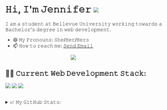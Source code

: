 <!DOCTYPE html>
<html>
  <head>
    <meta charset="utf-8">
    <meta name="description" content="Author: Jennifer Hoitenga">
  </head>
</html>

<h1>𝙷𝚒, 𝙸'𝚖 𝙹𝚎𝚗𝚗𝚒𝚏𝚎𝚛 <img src="https://media.giphy.com/media/3owyplYLWlGFQk9mF2/giphy.gif" width="60"></h1>
<p>𝙸 𝚊𝚖 𝚊 𝚜𝚝𝚞𝚍𝚎𝚗𝚝 𝚊𝚝 𝙱𝚎𝚕𝚕𝚎𝚟𝚞𝚎 𝚄𝚗𝚒𝚟𝚎𝚛𝚜𝚒𝚝𝚢 𝚠𝚘𝚛𝚔𝚒𝚗𝚐 𝚝𝚘𝚠𝚊𝚛𝚍𝚜 𝚊 𝙱𝚊𝚌𝚑𝚎𝚕𝚘𝚛'𝚜 𝚍𝚎𝚐𝚛𝚎𝚎 𝚒𝚗 𝚠𝚎𝚋 𝚍𝚎𝚟𝚎𝚕𝚘𝚙𝚖𝚎𝚗𝚝.</p>
<ul>
  <li>😄 𝙼𝚢 𝙿𝚛𝚘𝚗𝚘𝚞𝚗𝚜: 𝚂𝚑𝚎/𝙷𝚎𝚛/𝙷𝚎𝚛𝚜</li>
  <li>📫 𝙷𝚘𝚠 𝚝𝚘 𝚛𝚎𝚊𝚌𝚑 𝚖𝚎: <a href="mailto:jhoitenga@gmail.com">𝚂𝚎𝚗𝚍 𝙴𝚖𝚊𝚒𝚕</a></li>
</ul>
<img align="right" src="https://media.giphy.com/media/ZVik7pBtu9dNS/giphy.gif" width="300">

<br/>
<h2>👨‍💻 𝙲𝚞𝚛𝚛𝚎𝚗𝚝 𝚆𝚎𝚋 𝙳𝚎𝚟𝚎𝚕𝚘𝚙𝚖𝚎𝚗𝚝 𝚂𝚝𝚊𝚌𝚔:</h2>
<p><img src="https://img.shields.io/badge/HTML5-E34F26?style=for-the-badge&logo=html5&logoColor=white" />
<img src="https://img.shields.io/badge/CSS3-1572B6?style=for-the-badge&logo=css3&logoColor=white" />
<img src="https://img.shields.io/badge/JavaScript-F7DF1E?style=for-the-badge&logo=javascript&logoColor=black" />
</p>
<br/>
<details>
  
<summary>
  📈 𝙼𝚢 𝙶𝚒𝚝𝙷𝚞𝚋 𝚂𝚝𝚊𝚝𝚜:
</summary>
<br/>

[![My user statistics](images/userstats.svg)](https://github.com/cicirello/user-statistician)
<br/>



<a href="https://visitorbadge.io/status?path=https%3A%2F%2Fgithub.com%2Fjhoitenga"><img src="https://api.visitorbadge.io/api/visitors?path=https%3A%2F%2Fgithub.com%2Fjhoitenga&countColor=%23697689&style=plastic" /></a>

 𝙻𝚒𝚗𝚔 𝚝𝚘 <a href="https://jhoitenga.wrapped.run" target="_blank"><b>𝙶𝚒𝚝𝙷𝚞𝚋 𝚆𝚛𝚊𝚙𝚙𝚎𝚍</b></a>

</details>
